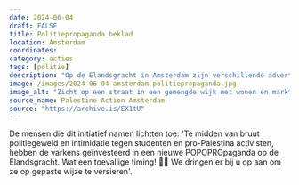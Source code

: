 ```yaml
---
date: 2024-06-04
draft: FALSE
title: Politiepropaganda beklad
location: Amsterdam
coordinates: 
category: acties
tags: [politie]
description: "Op de Elandsgracht in Amsterdam zijn verschillende advertentieborden met daarop politiepropaganda met rode verf beklad."
image: /images/2024-06-04-amsterdam-politiepropaganda.jpg
image_alt: "Zicht op een straat in een gemengde wijk met wonen en marktstalletjes, met auto's en bomen, op een grauwe dag. Centraal in beeld staat een rij metershoge advertentieborden, met daarop propaganda voor de politie in de vorm van foto's en bijschrijf. Verschillende borden zijn met rode verf beklad."
source_name: Palestine Action Amsterdam
source: "https://archive.is/EX1tU"
---
```

De mensen die dit initiatief namen lichtten toe: 'Te midden van bruut politiegeweld en intimidatie tegen studenten en pro-Palestina activisten, hebben de varkens geïnvesteerd in een nieuwe POPOPROpaganda op de Elandsgracht. Wat een toevallige timing! 🤔🤔 We dringen er bij u op aan om ze op gepaste wijze te versieren'.